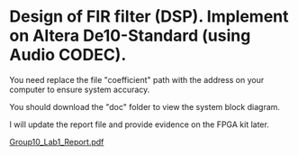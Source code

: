 # Design of FIR filter (DSP). Implement on Altera De10-Standard (using Audio CODEC). 

You need replace the file "coefficient" path with the address on your computer to ensure system accuracy.

You should download the "doc" folder to view the system block diagram. 

I will update the report file and provide evidence on the FPGA kit later.

[Group10_Lab1_Report.pdf](Group10_Lab1_Report.pdf)
